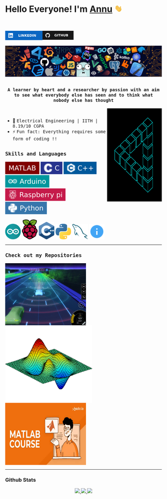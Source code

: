 
# Hello Everyone! I'm [Annu](https://github.com/annu100) <img src="https://github.com/annu100/annu100/blob/main/Buttons/Hi.gif" width="25px">
<br><br>
<a href="https://www.linkedin.com/in/annu-ba07421b2/">
  <img align="left" alt="Annu's Linkedin" width="120px" src="https://github.com/annu100/annu100/blob/main/Buttons/linkedin.svg" />
</a>
<a href="https://github.com/annu100">
  <img align="left" alt="Annu's Github" width="100px" src="https://github.com/annu100/annu100/blob/main/Buttons/github.svg" />
</a>

<br><br>
![](https://github.com/annu100/annu100/blob/main/poster.png)

## <p align="center"><h4 align="center"><samp>A learner by heart and a researcher by passion with an aim to see what everybody else has seen and to think what nobody else has thought</samp></h4></p>

<div>
<img align="right" src="https://github.com/annu100/annu100/blob/main/processing.gif" width="35%" height="300"/>
  <br>

- 👷 <samp>Electrical Engineering | IITH | 8.19/10 CGPA 
- ⚡ <samp>Fun fact: Everything requires some form of coding !!
</div>

##
<h3><b><samp>Skills and Languages</samp></b></h3>

![Matlab](https://github.com/annu100/annu100/blob/main/Buttons/matlab.svg)
![C](https://github.com/annu100/annu100/blob/main/Buttons/c.svg)
![C++](https://github.com/annu100/annu100/blob/main/Buttons/c%2B%2B.svg)
![Arduino](https://github.com/annu100/annu100/blob/main/Buttons/arduino.svg)
![Rapspberry Pi](https://github.com/annu100/annu100/blob/main/Buttons/raspberrypi.svg)
![Python](https://github.com/annu100/annu100/blob/main/Buttons/python.svg)

  
<span> 
  
<img src="https://github.com/annu100/annu100/blob/main/arduino_logo.svg" alt="drawing" width="50"/>
<img src="https://github.com/annu100/annu100/blob/main/raspberrypi_logo.svg" alt="drawing" width="50"/>
<img src="https://github.com/annu100/annu100/blob/main/c%2B%2B_logo.svg" alt="drawing" width="50"/>
<img src="https://github.com/annu100/annu100/blob/main/python_logo.svg" alt="drawing" width="50"/>
<img src="https://github.com/annu100/annu100/blob/main/mysql_logo.svg" alt="drawing" width="50"/>
<img src="https://github.com/annu100/annu100/blob/main/readme_logo.svg" alt="drawing" width="50"/>
</span>
      
<hr> 
  
<h3><b><samp>Check out my Repositories</samp></b></h3>

  <span>
<a href="https://github.com/Deeshant2234/Sensing-and-planning-for-autonomous-">
  <img align="center" src="https://github.com/Deeshant2234/Deeshant2234/blob/main/8e4c3a6b200f1eafa367fc0689f350ab.gif" width="260"  height="200" />
</a>
  </span>
  
   <span>
<a href="https://github.com/Deeshant2234/Communications-and-Signal-Processing">
  <img align="center" src="https://github.com/Deeshant2234/Deeshant2234/blob/main/B4OU.gif" width="280" height="250"/>
</a>
  </span>
 
  <span>
<a href="https://github.com/Deeshant2234/Introduction-to-Data-Signal-and-Image-Analysis-with-MATLAB">
  <img align="center" width="260" height="200" src="https://github.com/Deeshant2234/Deeshant2234/blob/main/large.jpg" />
</a>
  </span>
  
<hr>
  
### Github Stats
  
<p align="center">
  <a href="https://github.com/annu100"><span>
    <img height="48%" src="https://github-readme-stats.vercel.app/api?username=annu100&count_private=true&show_icons=true&theme=radical&&include_all_commits=true"/>
    <img width="48%" src="https://github-readme-streak-stats.herokuapp.com/?user=annu100&theme=radical" />
    <img height="180em" src="https://github-readme-stats-eight-theta.vercel.app/api/top-langs/?username=annu100&hide=html,css,javascript,scss&layout=compact&langs_count=8&theme=radical"/>
    </span></a>
</p>
  
<br>
  
##


